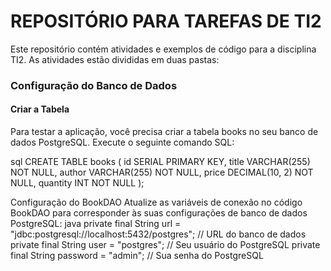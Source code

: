# REPOSITÓRIO PARA TAREFAS DE TI2

Este repositório contém atividades e exemplos de código para a disciplina TI2. As atividades estão divididas em duas pastas:

### Configuração do Banco de Dados

#### Criar a Tabela

Para testar a aplicação, você precisa criar a tabela books no seu banco de dados PostgreSQL. Execute o seguinte comando SQL:

sql
CREATE TABLE books (
    id SERIAL PRIMARY KEY,
    title VARCHAR(255) NOT NULL,
    author VARCHAR(255) NOT NULL,
    price DECIMAL(10, 2) NOT NULL,
    quantity INT NOT NULL
);

Configuração do BookDAO
Atualize as variáveis de conexão no código BookDAO para corresponder às suas configurações de banco de dados PostgreSQL:
java
private final String url = "jdbc:postgresql://localhost:5432/postgres"; // URL do banco de dados
private final String user = "postgres"; // Seu usuário do PostgreSQL
private final String password = "admin"; // Sua senha do PostgreSQL
